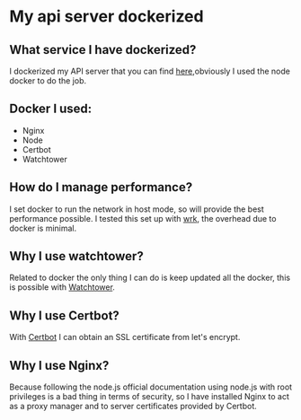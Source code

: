 # My api server dockerized
## What service I have dockerized?
I dockerized my API server that you can find [here](https://github.com/ludotosk/json-corsi-fastify),obviously I used the node docker to do the job.
## Docker I used:
* Nginx
* Node
* Certbot
* Watchtower
## How do I manage performance?
I set docker to run the network in host mode, so will provide the best performance possible. I tested this set up with [wrk](https://github.com/wg/wrk), the overhead due to docker is minimal.
## Why I use watchtower?
Related to docker the only thing I can do is keep updated all the docker, this is possible with [Watchtower](https://github.com/containrrr/watchtower).
## Why I use Certbot?
With [Certbot](https://certbot.eff.org/) I can obtain an SSL certificate from let's encrypt.
## Why I use Nginx?
Because following the node.js official documentation using node.js with root privileges is a bad thing in terms of security, so I have installed Nginx to act as a proxy manager and to server certificates provided by  Certbot. 